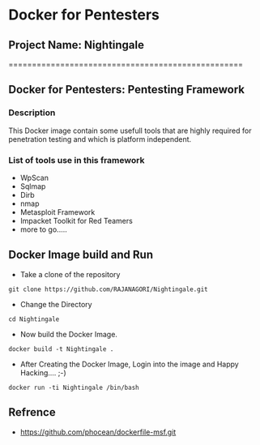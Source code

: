 # Docker for Pentesters
## Project Name: Nightingale
==================================================
## Docker for Pentesters: Pentesting Framework 

### Description
This Docker image contain some usefull tools that are highly required for penetration testing and which is platform independent.

### List of tools use in this framework
- WpScan
- Sqlmap
- Dirb
- nmap
- Metasploit Framework
- Impacket Toolkit for Red Teamers 
- more to go.....

## Docker Image build and Run 
- Take a clone of the repository
```
git clone https://github.com/RAJANAGORI/Nightingale.git
```
- Change the Directory
```
cd Nightingale
```
- Now build the Docker Image.
```
docker build -t Nightingale .
```
- After Creating the Docker Image, Login into the image and Happy Hacking.... ;-)
```
docker run -ti Nightingale /bin/bash
```
## Refrence 
- https://github.com/phocean/dockerfile-msf.git